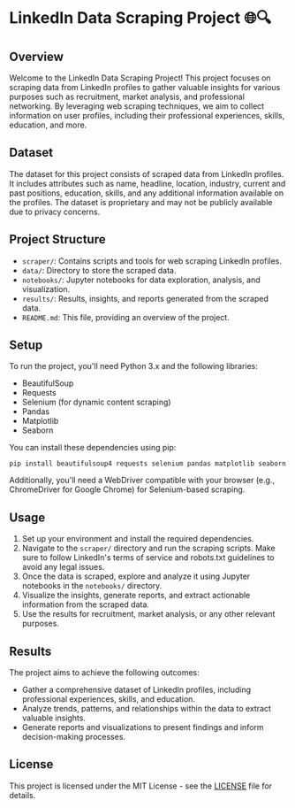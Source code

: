 # LinkedIn Data Scraping Project 🌐🔍

## Overview
Welcome to the LinkedIn Data Scraping Project! This project focuses on scraping data from LinkedIn profiles to gather valuable insights for various purposes such as recruitment, market analysis, and professional networking. By leveraging web scraping techniques, we aim to collect information on user profiles, including their professional experiences, skills, education, and more.

## Dataset
The dataset for this project consists of scraped data from LinkedIn profiles. It includes attributes such as name, headline, location, industry, current and past positions, education, skills, and any additional information available on the profiles. The dataset is proprietary and may not be publicly available due to privacy concerns.

## Project Structure
- `scraper/`: Contains scripts and tools for web scraping LinkedIn profiles.
- `data/`: Directory to store the scraped data.
- `notebooks/`: Jupyter notebooks for data exploration, analysis, and visualization.
- `results/`: Results, insights, and reports generated from the scraped data.
- `README.md`: This file, providing an overview of the project.

## Setup
To run the project, you'll need Python 3.x and the following libraries:
- BeautifulSoup
- Requests
- Selenium (for dynamic content scraping)
- Pandas
- Matplotlib
- Seaborn

You can install these dependencies using pip:

```
pip install beautifulsoup4 requests selenium pandas matplotlib seaborn
```

Additionally, you'll need a WebDriver compatible with your browser (e.g., ChromeDriver for Google Chrome) for Selenium-based scraping.

## Usage
1. Set up your environment and install the required dependencies.
2. Navigate to the `scraper/` directory and run the scraping scripts. Make sure to follow LinkedIn's terms of service and robots.txt guidelines to avoid any legal issues.
3. Once the data is scraped, explore and analyze it using Jupyter notebooks in the `notebooks/` directory.
4. Visualize the insights, generate reports, and extract actionable information from the scraped data.
5. Use the results for recruitment, market analysis, or any other relevant purposes.

## Results
The project aims to achieve the following outcomes:
- Gather a comprehensive dataset of LinkedIn profiles, including professional experiences, skills, and education.
- Analyze trends, patterns, and relationships within the data to extract valuable insights.
- Generate reports and visualizations to present findings and inform decision-making processes.

## License
This project is licensed under the MIT License - see the [LICENSE](LICENSE) file for details.
